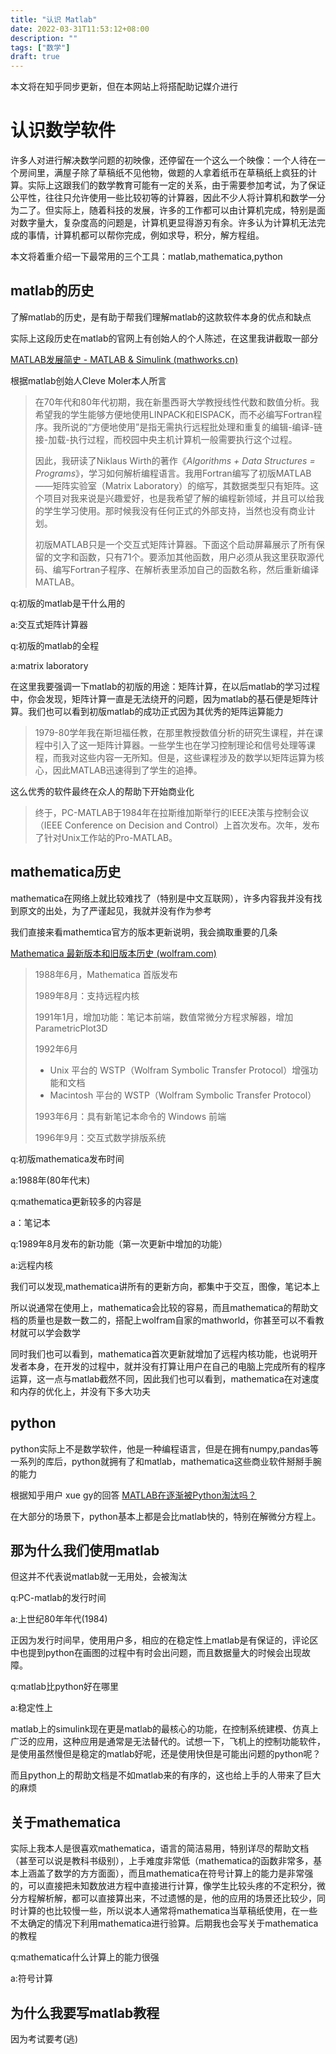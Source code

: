 ```yaml
---
title: "认识 Matlab"
date: 2022-03-31T11:53:12+08:00
description: ""
tags: ["数学"]
draft: true
---
```


本文将在知乎同步更新，但在本网站上将搭配助记媒介进行

# 认识数学软件

许多人对进行解决数学问题的初映像，还停留在一个这么一个映像：一个人待在一个房间里，满屋子除了草稿纸不见他物，做题的人拿着纸币在草稿纸上疯狂的计算。实际上这跟我们的数学教育可能有一定的关系，由于需要参加考试，为了保证公平性，往往只允许使用一些比较初等的计算器，因此不少人将计算机和数学一分为二了。但实际上，随着科技的发展，许多的工作都可以由计算机完成，特别是面对数字量大，复杂度高的问题是，计算机更显得游刃有余。许多认为计算机无法完成的事情，计算机都可以帮你完成，例如求导，积分，解方程组。

本文将着重介绍一下最常用的三个工具：matlab,mathematica,python

## matlab的历史

了解matlab的历史，是有助于帮我们理解matlab的这款软件本身的优点和缺点

实际上这段历史在matlab的官网上有创始人的个人陈述，在这里我讲截取一部分

[MATLAB发展简史 - MATLAB & Simulink (mathworks.cn)](https://ww2.mathworks.cn/company/newsletters/articles/a-brief-history-of-matlab.html)

根据matlab创始人Cleve Moler本人所言

> 在70年代和80年代初期，我在新墨西哥大学教授线性代数和数值分析。我希望我的学生能够方便地使用LINPACK和EISPACK，而不必编写Fortran程序。我所说的“方便地使用”是指无需执行远程批处理和重复的编辑-编译-链接-加载-执行过程，而校园中央主机计算机一般需要执行这个过程。
>
> 因此，我研读了Niklaus Wirth的著作《*Algorithms + Data Structures = Programs*》，学习如何解析编程语言。我用Fortran编写了初版MATLAB——矩阵实验室（Matrix Laboratory）的缩写，其数据类型只有矩阵。这个项目对我来说是兴趣爱好，也是我希望了解的编程新领域，并且可以给我的学生学习使用。那时候我没有任何正式的外部支持，当然也没有商业计划。
>
> 初版MATLAB只是一个交互式矩阵计算器。下面这个启动屏幕展示了所有保留的文字和函数，只有71个。要添加其他函数，用户必须从我这里获取源代码、编写Fortran子程序、在解析表里添加自己的函数名称，然后重新编译MATLAB。

q:初版的matlab是干什么用的

a:交互式矩阵计算器

q:初版的matlab的全程

a:matrix laboratory

在这里我要强调一下matlab的初版的用途：矩阵计算，在以后matlab的学习过程中，你会发现，矩阵计算一直是无法绕开的问题，因为matlab的基石便是矩阵计算。我们也可以看到初版matlab的成功正式因为其优秀的矩阵运算能力

> 1979-80学年我在斯坦福任教，在那里教授数值分析的研究生课程，并在课程中引入了这一矩阵计算器。一些学生也在学习控制理论和信号处理等课程，而我对这些内容一无所知。但是，这些课程涉及的数学以矩阵运算为核心，因此MATLAB迅速得到了学生的追捧。

这么优秀的软件最终在众人的帮助下开始商业化

> 终于，PC-MATLAB于1984年在拉斯维加斯举行的IEEE决策与控制会议（IEEE Conference on Decision and Control）上首次发布。次年，发布了针对Unix工作站的Pro-MATLAB。



## mathematica历史

mathematica在网络上就比较难找了（特别是中文互联网），许多内容我并没有找到原文的出处，为了严谨起见，我就并没有作为参考

我们直接来看mathemtica官方的版本更新说明，我会摘取重要的几条

[Mathematica 最新版本和旧版本历史 (wolfram.com)](https://www.wolfram.com/mathematica/quick-revision-history.html)

> 1988年6月，Mathematica 首版发布
>
> 1989年8月：支持远程内核
>
> 1991年1月，增加功能：笔记本前端，数值常微分方程求解器，增加 ParametricPlot3D
>
> 1992年6月
>
> - Unix 平台的 WSTP（Wolfram Symbolic Transfer Protocol）增强功能和文档
> - Macintosh 平台的 WSTP（Wolfram Symbolic Transfer Protocol）
>
> 1993年6月：具有新笔记本命令的 Windows 前端
>
> 1996年9月：交互式数学排版系统

q:初版mathematica发布时间

a:1988年(80年代末)

q:mathematica更新较多的内容是

a：笔记本

q:1989年8月发布的新功能（第一次更新中增加的功能）

a:远程内核

我们可以发现,mathematica讲所有的更新方向，都集中于交互，图像，笔记本上

所以说通常在使用上，mathematica会比较的容易，而且mathematica的帮助文档的质量也是数一数二的，搭配上wolfram自家的mathworld，你甚至可以不看教材就可以学会数学

同时我们也可以看到，mathematica首次更新就增加了远程内核功能，也说明开发者本身，在开发的过程中，就并没有打算让用户在自己的电脑上完成所有的程序运算，这一点与matlab截然不同，因此我们也可以看到，mathematica在对速度和内存的优化上，并没有下多大功夫

## python

python实际上不是数学软件，他是一种编程语言，但是在拥有numpy,pandas等一系列的库后，python就拥有了和matlab，mathematica这些商业软件掰掰手腕的能力

根据知乎用户 xue gy的回答  [MATLAB在逐渐被Python淘汰吗？](https://www.zhihu.com/question/367881424/answer/2415598493)

在大部分的场景下，python基本上都是会比matlab快的，特别在解微分方程上。

## 那为什么我们使用matlab

但这并不代表说matlab就一无用处，会被淘汰

q:PC-matlab的发行时间

a:上世纪80年年代(1984)

正因为发行时间早，使用用户多，相应的在稳定性上matlab是有保证的，评论区中也提到python在画图的过程中有时会出问题，而且数据量大的时候会出现故障。

q:matlab比python好在哪里

a:稳定性上

matlab上的simulink现在更是matlab的最核心的功能，在控制系统建模、仿真上广泛的应用，这种应用是通常是无法替代的。试想一下，飞机上的控制功能软件，是使用虽然慢但是稳定的matlab好呢，还是使用快但是可能出问题的python呢？

而且python上的帮助文档是不如matlab来的有序的，这也给上手的人带来了巨大的麻烦

## 关于mathematica

实际上我本人是很喜欢mathematica，语言的简洁易用，特别详尽的帮助文档（甚至可以说是教科书级别），上手难度非常低（mathematica的函数非常多，基本上涵盖了数学的方方面面），而且mathematica在符号计算上的能力是非常强的，可以直接把未知数放进方程中直接进行计算，像学生比较头疼的不定积分，微分方程解析解，都可以直接算出来，不过遗憾的是，他的应用的场景还比较少，同时计算的也比较慢一些，所以说本人通常将mathematica当草稿纸使用，在一些不太确定的情况下利用mathematica进行验算。后期我也会写关于mathematica的教程

q:mathematica什么计算上的能力很强

a:符号计算

## 为什么我要写matlab教程

因为考试要考(逃)

